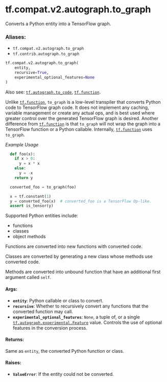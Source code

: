 <div itemscope itemtype="http://developers.google.com/ReferenceObject">
<meta itemprop="name" content="tf.compat.v2.autograph.to_graph" />
<meta itemprop="path" content="Stable" />
</div>

# tf.compat.v2.autograph.to_graph

Converts a Python entity into a TensorFlow graph.

### Aliases:

* `tf.compat.v2.autograph.to_graph`
* `tf.contrib.autograph.to_graph`

``` python
tf.compat.v2.autograph.to_graph(
    entity,
    recursive=True,
    experimental_optional_features=None
)
```

<!-- Placeholder for "Used in" -->

Also see: <a href="../../../../tf/autograph/to_code.md"><code>tf.autograph.to_code</code></a>, <a href="../../../../tf/function.md"><code>tf.function</code></a>.

Unlike <a href="../../../../tf/function.md"><code>tf.function</code></a>, `to_graph` is a low-level transpiler that converts
Python code to TensorFlow graph code. It does not implement any caching,
variable management or create any actual ops, and is best used where greater
control over the generated TensorFlow graph is desired. Another difference
from <a href="../../../../tf/function.md"><code>tf.function</code></a> is that `to_graph` will not wrap the graph into a
TensorFlow function or a Python callable. Internally, <a href="../../../../tf/function.md"><code>tf.function</code></a> uses
`to_graph`.

_Example Usage_

```python
  def foo(x):
    if x > 0:
      y = x * x
    else:
      y = -x
    return y

  converted_foo = to_graph(foo)

  x = tf.constant(1)
  y = converted_foo(x)  # converted_foo is a TensorFlow Op-like.
  assert is_tensor(y)
```

Supported Python entities include:
  * functions
  * classes
  * object methods

Functions are converted into new functions with converted code.

Classes are converted by generating a new class whose methods use converted
code.

Methods are converted into unbound function that have an additional first
argument called `self`.

#### Args:


* <b>`entity`</b>: Python callable or class to convert.
* <b>`recursive`</b>: Whether to recursively convert any functions that the converted
  function may call.
* <b>`experimental_optional_features`</b>: `None`, a tuple of, or a single
  <a href="../../../../tf/autograph/experimental/Feature.md"><code>tf.autograph.experimental.Feature</code></a> value. Controls the use of optional
  features in the conversion process.


#### Returns:

Same as `entity`, the converted Python function or class.



#### Raises:


* <b>`ValueError`</b>: If the entity could not be converted.